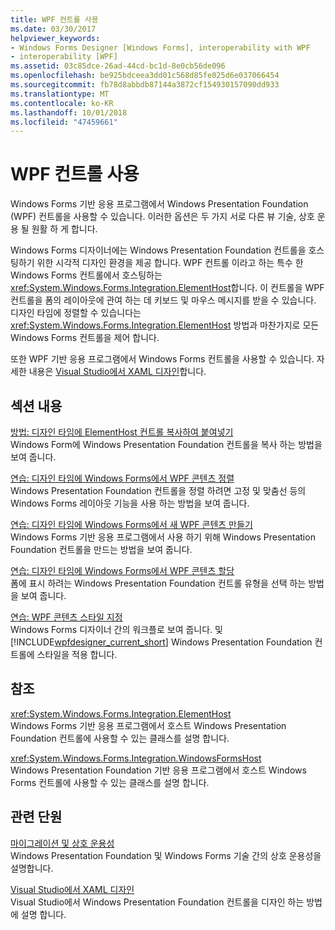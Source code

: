 ```yaml
---
title: WPF 컨트롤 사용
ms.date: 03/30/2017
helpviewer_keywords:
- Windows Forms Designer [Windows Forms], interoperability with WPF
- interoperability [WPF]
ms.assetid: 03c85dce-26ad-44cd-bc1d-8e0cb56de096
ms.openlocfilehash: be925bdceea3dd01c568d85fe025d6e037066454
ms.sourcegitcommit: fb78d8abbdb87144a3872cf154930157090dd933
ms.translationtype: MT
ms.contentlocale: ko-KR
ms.lasthandoff: 10/01/2018
ms.locfileid: "47459661"
---
```

# <a name="using-wpf-controls"></a>WPF 컨트롤 사용
Windows Forms 기반 응용 프로그램에서 Windows Presentation Foundation (WPF) 컨트롤을 사용할 수 있습니다. 이러한 옵션은 두 가지 서로 다른 뷰 기술, 상호 운용 될 원활 하 게 합니다.  
  
 Windows Forms 디자이너에는 Windows Presentation Foundation 컨트롤을 호스팅하기 위한 시각적 디자인 환경을 제공 합니다. WPF 컨트롤 이라고 하는 특수 한 Windows Forms 컨트롤에서 호스팅하는 <xref:System.Windows.Forms.Integration.ElementHost>합니다. 이 컨트롤을 WPF 컨트롤을 폼의 레이아웃에 관여 하는 데 키보드 및 마우스 메시지를 받을 수 있습니다. 디자인 타임에 정렬할 수 있습니다는 <xref:System.Windows.Forms.Integration.ElementHost> 방법과 마찬가지로 모든 Windows Forms 컨트롤을 제어 합니다.  
  
 또한 WPF 기반 응용 프로그램에서 Windows Forms 컨트롤을 사용할 수 있습니다. 자세한 내용은 [Visual Studio에서 XAML 디자인](/visualstudio/designers/designing-xaml-in-visual-studio)합니다.  
  
## <a name="in-this-section"></a>섹션 내용  
 [방법: 디자인 타임에 ElementHost 컨트롤 복사하여 붙여넣기](../../../../docs/framework/winforms/advanced/how-to-copy-and-paste-an-elementhost-control-at-design-time.md)  
 Windows Form에 Windows Presentation Foundation 컨트롤을 복사 하는 방법을 보여 줍니다.  
  
 [연습: 디자인 타임에 Windows Forms에서 WPF 콘텐츠 정렬](../../../../docs/framework/winforms/advanced/walkthrough-arranging-wpf-content-on-windows-forms-at-design-time.md)  
 Windows Presentation Foundation 컨트롤을 정렬 하려면 고정 및 맞춤선 등의 Windows Forms 레이아웃 기능을 사용 하는 방법을 보여 줍니다.
  
 [연습: 디자인 타임에 Windows Forms에서 새 WPF 콘텐츠 만들기](../../../../docs/framework/winforms/advanced/walkthrough-creating-new-wpf-content-on-windows-forms-at-design-time.md)  
 Windows Forms 기반 응용 프로그램에서 사용 하기 위해 Windows Presentation Foundation 컨트롤을 만드는 방법을 보여 줍니다.
  
 [연습: 디자인 타임에 Windows Forms에서 WPF 콘텐츠 할당](../../../../docs/framework/winforms/advanced/walkthrough-assigning-wpf-content-on-windows-forms-at-design-time.md)  
 폼에 표시 하려는 Windows Presentation Foundation 컨트롤 유형을 선택 하는 방법을 보여 줍니다.  
  
 [연습: WPF 콘텐츠 스타일 지정](../../../../docs/framework/winforms/advanced/walkthrough-styling-wpf-content.md)  
 Windows Forms 디자이너 간의 워크플로 보여 줍니다. 및 [!INCLUDE[wpfdesigner_current_short](../../../../includes/wpfdesigner-current-short-md.md)] Windows Presentation Foundation 컨트롤에 스타일을 적용 합니다.  
  
## <a name="reference"></a>참조  
 <xref:System.Windows.Forms.Integration.ElementHost>  
 Windows Forms 기반 응용 프로그램에서 호스트 Windows Presentation Foundation 컨트롤에 사용할 수 있는 클래스를 설명 합니다.  
  
 <xref:System.Windows.Forms.Integration.WindowsFormsHost>  
 Windows Presentation Foundation 기반 응용 프로그램에서 호스트 Windows Forms 컨트롤에 사용할 수 있는 클래스를 설명 합니다.  
  
## <a name="related-sections"></a>관련 단원  
 [마이그레이션 및 상호 운용성](../../../../docs/framework/wpf/advanced/migration-and-interoperability.md)  
 Windows Presentation Foundation 및 Windows Forms 기술 간의 상호 운용성을 설명합니다.  
  
 [Visual Studio에서 XAML 디자인](/visualstudio/designers/designing-xaml-in-visual-studio)  
 Visual Studio에서 Windows Presentation Foundation 컨트롤을 디자인 하는 방법에 설명 합니다.
